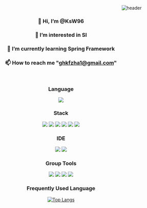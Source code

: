 <div align = "right">
  
![header](https://capsule-render.vercel.app/api?type=slice&color=auto&height=300&section=header&text=KsW96%20HomeTown&fontSize=90)

</div>
<div id = "header" align = "center">
  
 ### 👋 Hi, I’m @KsW96
 ###  👀 I’m interested in SI
 ### 🌱 I’m currently learning Spring Framework
 ### 📫 How to reach me "ghkfzha1@gmail.com"


</div>
<div id = "body" align="Center">
 <br/>
  
  ### Language
  <img src="https://img.shields.io/badge/JAVA-007396?style=for-the-badge&logo=Java&logoColor=white">
  
  ### Stack 
  <img src="https://img.shields.io/badge/JavaScript-F7DF1E?style=for-the-badge&logo=JavaScript&logoColor=white">
  <img src="https://img.shields.io/badge/Spring-6DB33F?style=for-the-badge&logo=Spring&logoColor=white">
  <img src="https://img.shields.io/badge/HTML5-E34F26?style=for-the-badge&logo=HTML5&logoColor=white">
  <img src="https://img.shields.io/badge/CSS3-1572B6?style=for-the-badge&logo=CSS3&logoColor=white"> 
  <img src="https://img.shields.io/badge/MySQL-4479A1?style=for-the-badge&logo=MySQL&logoColor=white">
  <img src="https://img.shields.io/badge/apache tomcat-F8DC75?style=for-the-badge&logo=apachetomcat&logoColor=black">

### IDE
  <img src="https://img.shields.io/badge/Eclipse-2C2255?style=for-the-badge&logo=Eclipse%20IDE&logoColor=white">
  <img src="https://img.shields.io/badge/VSCode-007ACC?style=for-the-badge&logo=VisualStudioCode&logoColor=white">

### Group Tools
<img src="https://img.shields.io/badge/github-181717?style=for-the-badge&logo=github&logoColor=white">
<img src="https://img.shields.io/badge/Notion-000000?style=for-the-badge&logo=notion&logoColor=white">
<img src="https://img.shields.io/badge/Figma-F24E1E?style=for-the-badge&logo=figma&logoColor=white">
<img src="https://img.shields.io/badge/Discord-7289DA?style=for-the-badge&logo=discord&logoColor=white">

### Frequently Used Language
  
[![Top Langs](https://github-readme-stats.vercel.app/api/top-langs/?username=KsW96&langs_count=8)](https://github.com/깃허브아이디/github-readme-stats)
  
  <br/>

</div>




<!---
KsW96/KsW96 is a ✨ special ✨ repository because its `README.md` (this file) appears on your GitHub profile.
You can click the Preview link to take a look at your changes.
--->
